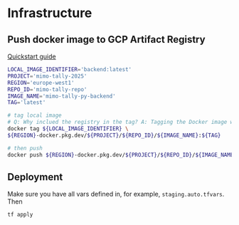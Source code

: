 # Infrastructure

## Push docker image to GCP Artifact Registry

[Quickstart guide](https://cloud.google.com/artifact-registry/docs/docker/store-docker-container-images)

```sh
LOCAL_IMAGE_IDENTIFIER='backend:latest'
PROJECT='mimo-tally-2025'
REGION='europe-west1'
REPO_ID='mimo-tally-repo'
IMAGE_NAME='mimo-tally-py-backend'
TAG='latest'

# tag local image
# Q: Why inclued the registry in the tag? A: Tagging the Docker image with a repository name configures the docker push command to push the image to a specific location.
docker tag ${LOCAL_IMAGE_IDENTIFIER} \
${REGION}-docker.pkg.dev/${PROJECT}/${REPO_ID}/${IMAGE_NAME}:${TAG}

# then push
docker push ${REGION}-docker.pkg.dev/${PROJECT}/${REPO_ID}/${IMAGE_NAME}:${TAG}
```

## Deployment

Make sure you have all vars defined in, for example, `staging.auto.tfvars`. Then

```sh
tf apply
```
